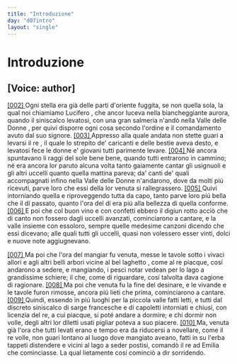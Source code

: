 ```yaml
---
title: "Introduzione"
day: "d07intro"
layout: "single"
---
```

<div id="d07intro" type="introduction" who="author">
 <h1>
  Introduzione
 </h1>
 <p>
  <h2>
   [Voice: author]
  </h2>
 </p>
 <p>
  <a href="{{ site.baseurl }}enDecameron/d07intro#p07980002" id="p07980002">
   [002]
  </a>
  Ogni stella era gi&agrave; delle parti d'oriente fuggita, se non quella sola, la qual noi chiamiamo
  <name placeref="lucifero" type="place">
   Lucifero
  </name>
  , che ancor luceva nella biancheggiante aurora, quando il siniscalco levatosi, con una gran salmeria n'and&ograve; nella
  <name placeref="valledonnebrigata-01" type="place">
   Valle delle Donne
  </name>
  , per quivi disporre ogni cosa secondo l'ordine e il comandamento avuto dal suo signore.
  <a href="{{ site.baseurl }}enDecameron/d07intro#p07980003" id="p07980003">
   [003]
  </a>
  Appresso alla quale andata non stette guari a levarsi il
  <name persref="dioneo" type="person">
   re
  </name>
  , il quale lo strepito de' caricanti e delle bestie aveva desto, e levatosi fece le donne e' giovani tutti parimente levare.
  <a href="{{ site.baseurl }}enDecameron/d07intro#p07980004" id="p07980004">
   [004]
  </a>
  N&eacute; ancora spuntavano li raggi del sole bene bene, quando tutti entrarono in cammino; n&eacute; era ancora lor paruto alcuna volta tanto gaiamente cantar gli usignuoli e gli altri uccelli quanto quella mattina pareva; da' canti de' quali accompagnati infino nella
  <name placeref="valledonnebrigata-01" type="place">
   Valle delle Donne
  </name>
  n'andarono, dove da molti pi&uacute; ricevuti, parve loro che essi della lor venuta si rallegrassero.
  <a href="{{ site.baseurl }}enDecameron/d07intro#p07980005" id="p07980005">
   [005]
  </a>
  Quivi intorniando quella e riproveggendo tutta da capo, tanto parve loro pi&uacute; bella che il d&iacute; passato, quanto l'ora del d&iacute; era pi&uacute; alla bellezza di quella conforme.
  <a href="{{ site.baseurl }}enDecameron/d07intro#p07980006" id="p07980006">
   [006]
  </a>
  E poi che col buon vino e con confetti ebbero il digiun rotto acci&ograve; che di canto non fossero dagli uccelli avanzati, cominciarono a cantare, e la valle insieme con essoloro, sempre quelle medesime canzoni dicendo che essi dicevano; alle quali tutti gli uccelli, quasi non volessero esser vinti, dolci e nuove note aggiugnevano.
 </p>
 <p>
  <a href="{{ site.baseurl }}enDecameron/d07intro#p07980007" id="p07980007">
   [007]
  </a>
  Ma poi che l'ora del mangiar fu venuta, messe le tavole sotto i vivaci allori e agli altri belli arbori vicine al
  <name placeref="laghettobrigata-01" type="place">
   bel laghetto
  </name>
  , come al
  <name persref="dioneo" type="person">
   re
  </name>
  piacque, cos&iacute; andarono a sedere, e mangiando, i pesci notar vedean per lo lago a grandissime schiere; il che, come di riguardare, cos&iacute; talvolta dava cagione di ragionare.
  <a href="{{ site.baseurl }}enDecameron/d07intro#p07980008" id="p07980008">
   [008]
  </a>
  Ma poi che venuta fu la fine del desinare, e le vivande e le tavole furon rimosse, ancora pi&uacute; lieti che prima, cominciarono a cantare.
  <a href="{{ site.baseurl }}enDecameron/d07intro#p07980009" id="p07980009">
   [009]
  </a>
  Quindi, essendo in pi&uacute; luoghi per la piccola valle fatti letti, e tutti dal discreto siniscalco di sarge francesche e di capoletti intorniati e chiusi, con licenzia del re, a cui piacque, si pot&eacute; andare a dormire; e chi dormir non volle, degli altri lor diletti usati pigliar poteva a suo piacere.
  <a href="{{ site.baseurl }}enDecameron/d07intro#p07980010" id="p07980010">
   [010]
  </a>
  Ma, venuta gi&agrave; l'ora che tutti levati erano e tempo era da riducersi a novellare, come il re volle, non guari lontano al luogo dove mangiato aveano, fatti in su l'erba tappeti distendere e vicini al lago a seder postisi, comand&ograve; il re ad
  <name persref="emilia" type="person">
   Emilia
  </name>
  che cominciasse. La qual lietamente cos&iacute; cominci&ograve; a dir sorridendo.
 </p>
</div>